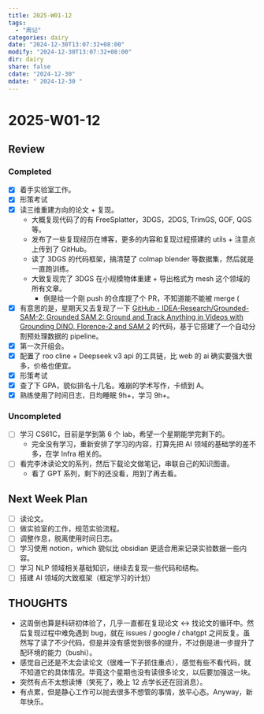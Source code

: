 ```yaml
---
title: 2025-W01-12
tags:
  - "周记"
categories: dairy
date: "2024-12-30T13:07:32+08:00"
modify: "2024-12-30T13:07:32+08:00"
dir: dairy
share: false
cdate: "2024-12-30"
mdate: " 2024-12-30 "
---
```


# 2025-W01-12

## Review

### Completed

- [x] 着手实验室工作。
- [x] 形策考试
- [x] 读三维重建方向的论文 + 复现。
	- 大概复现代码了的有 FreeSplatter，3DGS，2DGS, TrimGS, GOF, QGS 等。
	- 发布了一些复现经历在博客，更多的内容和复现过程搭建的 utils + 注意点上传到了 GitHub。
	- 读了 3DGS 的代码框架，搞清楚了 colmap blender 等数据集，然后就是一直跑训练。
	- 大致复现完了 3DGS 在小规模物体重建 + 导出格式为 mesh 这个领域的所有文章。
		- 倒是给一个刚 push 的仓库提了个 PR，不知道能不能被 merge (
- [x] 有意思的是，星期天又去复现了一下 [GitHub - IDEA-Research/Grounded-SAM-2: Grounded SAM 2: Ground and Track Anything in Videos with Grounding DINO, Florence-2 and SAM 2](https://github.com/IDEA-Research/Grounded-SAM-2) 的代码，基于它搭建了一个自动分割预处理数据的 pipeline。
- [x] 第一次开组会。
- [x] 配置了 roo cline + Deepseek v3 api 的工具链，比 web 的 ai 确实要强大很多，价格也便宜。
- [x] 形策考试
- [x] 查了下 GPA，貌似排名十几名。难崩的学术写作，卡绩到 A。
- [x] 熟练使用了时间日志，日均睡眠 9h+，学习 9h+。

### Uncompleted

- [ ] 学习 CS61C，目前是学到第 6 个 lab，希望一个星期能学完剩下的。
	- 完全没有学习，重新安排了学习的内容，打算先把 AI 领域的基础学的差不多，在学 Infra 相关的。
- [ ] 看完李沐读论文的系列，然后下载论文做笔记，串联自己的知识图谱。
	- 看了 GPT 系列，剩下的还没看，用到了再去看。

## Next Week Plan

- [ ] 读论文。
- [ ] 做实验室的工作，规范实验流程。
- [ ] 调整作息，脱离使用时间日志。
- [ ] 学习使用 notion，which 貌似比 obsidian 更适合用来记录实验数据一些内容。
- [ ] 学习 NLP 领域相关基础知识，继续去复现一些代码和结构。
- [ ] 搭建 AI 领域的大致框架（框定学习的计划）

## THOUGHTS

- 这周倒也算是科研初体验了，几乎一直都在复现论文 <-> 找论文的循环中。然后复现过程中难免遇到 bug，就在 issues / google / chatgpt 之间反复。虽然写了读了不少代码，但是并没有感觉到很多的提升，不过倒是进一步提升了配环境的能力（bushi）。
- 感觉自己还是不太会读论文（很难一下子抓住重点），感觉有些不看代码，就不知道它的具体情况。毕竟这个星期也没有读很多论文，以后要加强这一块。
- 突然有点不太想读博（笑死了，晚上 12 点学长还在回消息）。
- 有点累，但是静心工作可以抛去很多不想管的事情，放平心态。Anyway，新年快乐。
